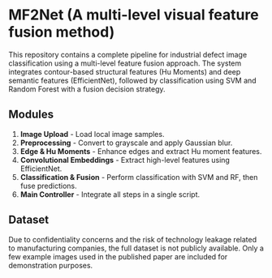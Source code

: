 # MF2Net (A multi-level visual feature fusion method) 

This repository contains a complete pipeline for industrial defect image classification using a multi-level feature fusion approach. The system integrates contour-based structural features (Hu Moments) and deep semantic features (EfficientNet), followed by classification using SVM and Random Forest with a fusion decision strategy.

## Modules

1. **Image Upload** - Load local image samples.
2. **Preprocessing** - Convert to grayscale and apply Gaussian blur.
3. **Edge & Hu Moments** - Enhance edges and extract Hu moment features.
4. **Convolutional Embeddings** - Extract high-level features using EfficientNet.
5. **Classification & Fusion** - Perform classification with SVM and RF, then fuse predictions.
6. **Main Controller** - Integrate all steps in a single script.

## Dataset

Due to confidentiality concerns and the risk of technology leakage related to manufacturing companies, the full dataset is not publicly available. Only a few example images used in the published paper are included for demonstration purposes.

